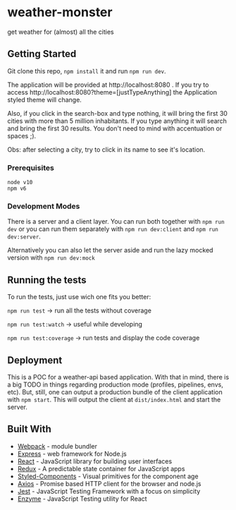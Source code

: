 # weather-monster

get weather for (almost) all the cities

## Getting Started

Git clone this repo, `npm install` it and run `npm run dev`.

The application will be provided at http://localhost:8080 .
If you try to access http://localhost:8080?theme=[justTypeAnything] the Application styled theme will change.

Also, if you click in the search-box and type nothing, it will bring the first 30 cities with more than 5 million inhabitants.
If you type anything it will search and bring the first 30 results. You don't need to mind with accentuation or spaces ;).

Obs: after selecting a city, try to click in its name to see it's location.

### Prerequisites

```
node v10
npm v6
```

### Development Modes

There is a server and a client layer.
You can run both together with `npm run dev` or you can run them separately with `npm run dev:client` and `npm run dev:server`.

Alternatively you can also let the server aside and run the lazy mocked version with `npm run dev:mock`

## Running the tests

To run the tests, just use wich one fits you better:

`npm run test` -> run all the tests without coverage

`npm run test:watch` -> useful while developing

`npm run test:coverage` -> run tests and display the code coverage

## Deployment

This is a POC for a weather-api based application.
With that in mind, there is a big TODO in things regarding production mode (profiles, pipelines, envs, etc).
But, still, one can output a production bundle of the client application with `npm start`. This will output the client at `dist/index.html` and start the server.

## Built With

- [Webpack](https://webpack.js.org/) - module bundler
- [Express](https://expressjs.com/) - web framework for Node.js
- [React](https://reactjs.org/) - JavaScript library for building user interfaces
- [Redux](https://redux.js.org/) - A predictable state container for JavaScript apps
- [Styled-Components](https://www.styled-components.com/) - Visual primitives for the component age
- [Axios](https://github.com/axios/axios) - Promise based HTTP client for the browser and node.js
- [Jest](https://jestjs.io/) - JavaScript Testing Framework with a focus on simplicity
- [Enzyme](https://airbnb.io/enzyme/) - JavaScript Testing utility for React
